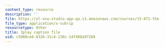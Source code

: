 ```yaml
---
content_type: resource
description: ''
file: https://ol-ocw-studio-app-qa.s3.amazonaws.com/courses/15-071-the-analytics-edge-spring-2017/c5080ce6832631c4130c14f488a97269_pelPpuYUAho.srt
file_type: application/x-subrip
resourcetype: Other
title: 3play caption file
uid: c5080ce6-8326-31c4-130c-14f488a97269
---
```

